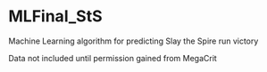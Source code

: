 # MLFinal_StS
Machine Learning algorithm for predicting Slay the Spire run victory

Data not included until permission gained from MegaCrit
